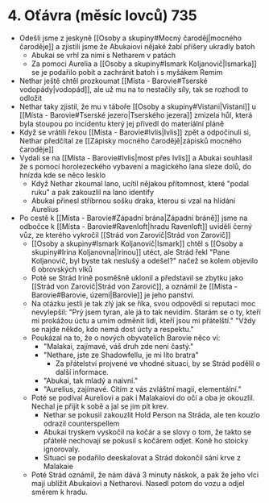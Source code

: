 # 4. Oťávra (měsíc lovců) 735
- Odešli jsme z jeskyně [[Osoby a skupiny#Mocný čaroděj|mocného čaroděje]] a zjistili jsme že Abukaiovi nějaké žabí příšery ukradly batoh
	- Abukai se vrhl za nimi s Netharem v patách
	- Za pomoci Aurelia a [[Osoby a skupiny#Ismark Koljanovič|Ismarka]] se je podařilo pobít a zachránit batoh i s myšákem Remim
- Nethar ještě chtěl prozkoumat [[Místa - Barovie#Tserské vodopády|vodopád]], ale už mu na to nestačily síly, tak se rozhodl to odložit
- Nethar taky zjistil, že mu v táboře [[Osoby a skupiny#Vistani|Vistani]] u [[Místa - Barovie#Tserské jezero|Tserského jezera]] zmizela hůl, která byla stoupou po incidentu který jej přivedl do materiální pláně
- Když se vrátili řekou [[Místa - Barovie#Ivlis|Ivlis]] zpět a odpočinuli si, Nethar předčítal ze [[Zápisky mocného čarodějě|zápisků mocného čaroděje]]
- Vydali se na [[Místa - Barovie#Ivlis|most přes Ivlis]] a Abukai souhlasil že s pomocí horolezeckého vybavení a magického lana sleze dolů, do hnízda kde se něco lesklo
	- Když Nethar zkoumal lano, ucítil nějakou přítomnost, které "podal ruku" a pak zakouzlil na lano identify
	- Abukai přinesl stříbrnou sošku draka, kterou si vzal na hlídání Aurelius
- Po cestě k [[Místa - Barovie#Západní brána|Západní bráně]] jsme na odbočce k [[Místa - Barovie#Ravenloft|hradu Ravenloft]] uviděli černý vůz, ze kterého vykročil [[Strád von Zarovič|Strád von Zarovič]]
	- [[Osoby a skupiny#Ismark Koljanovič|Ismark]] chtěl s [[Osoby a skupiny#Irina Koljanovna|Irinou]] utéct, ale Strád řekl "Pane Koljanovič, byl byste tak neslušý a odešel?" načež se kolem objevilo 6 obrovských vlků
	- Poté se Strád Irině posměšně uklonil a představil se zbytku jako [[Strád von Zarovič|Strád von Zarovič]], a oznámil že [[Místa - Barovie#Barovie, území|Barovie]] je jeho panství.
	- Na otázku jestli je tak zlý jak se říka, svou odpovědí si reputaci moc nevylepšil: "Prý jsem tyran, ale já to tak nevidím. Starám se o ty, kteří mi prokážou úctu a umím odměnit lidi, kteří jsou mi přátelští." "Vždy se najde někdo, kdo nemá dost úcty a respektu."
	- Poukázal na to, že o nových obyvatelích Barovie něco ví:
		- "Malakai, zajímavé, váš druh zde není častý."
		- "Nethare, jste ze Shadowfellu, je mi líto bratra"
			- Za přátelství projvené ve vhodné situaci, by se Strád podělil o další informace.
		- "Abukai, tak mladý a naivní."
		- "Aurelius, zajímavé. Cítím z vás zvláštní magii, elementální."
	- Poté se podíval Aureliovi a pak i Malakaiovi do očí a oba je okouzlil. Nechal je přijít k sobě a jal se jim pít krev.
		- Nethar se pokusil zakouzlit Hold Person na Stráda, ale ten kouzlo odrazil counterspellem
		- Abukai tryskem vyskočil na kočár a se slovy o tom, že takto se přátelé nechovají se pokusil s kočárem odjet. Koně ho stoicky ignorovaly.
		- Situaci se podařilo deeskalovat a Strád dokončil sání krve z Malakaie
	- Poté Strád oznámil, že nám dává 3 minuty náskok, a pak že jeho vlci mají ublížit Abukaiovi a Netharovi. Nasedl potom do vozu a odjel směrem k hradu.